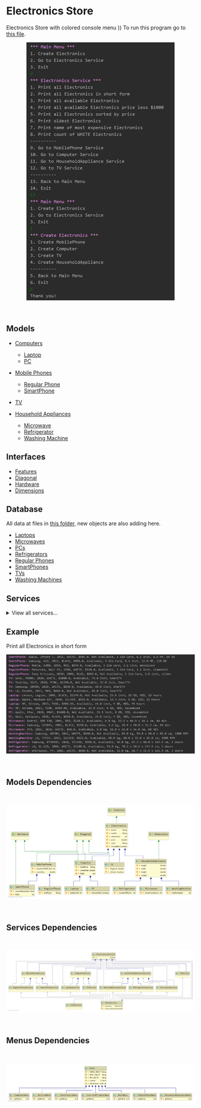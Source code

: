 # Electronics Store

Electronics Store with colored console menu )) To run this program go to    [this file](src/main/Test.java).
<br>
<p align="center">
<img src="assets/console.PNG" alt="menu"></img>
</p><br>

## Models

- [Computers](src/models/Computer.java)
  - [Laptop](src/models/Laptop.java)
  - [PC](src/models/PC.java)

- [Mobile Phones](src/models/MobilePhone.java)
  - [Regular Phone](src/models/RegularPhone.java)
  - [SmartPhone](src/models/SmartPhone.java)
  
- [TV](src/models/TV.java)

- [Household Appliances](src/models/HouseholdAppliances.java)
  - [Microwave](src/models/Microwave.java)
  - [Refrigerator](src/models/Refrigerator.java)
  - [Washing Machine](src/models/WashingMachine.java)

## Interfaces

- [Features](src/models/Features.java)
- [Diagonal](src/models/Diagonal.java)
- [Hardware](src/models/Hardware.java)
- [Dimensions](src/models/Dimensions.java)


## Database

All data at files in [this folder](data), new objects are also adding here.
- [Laptops](data/Laptop.txt)
- [Microwaves](data/Microwave.txt)
- [PCs](data/PC.txt)
- [Refrigerators](data/Refrigerator.txt)
- [Regular Phones](data/LapRegularPhone.txt)
- [SmartPhones](data/SmartPhone.txt)
- [TVs](data/TV.txt)
- [Washing Machines](data/WashingMachine.txt)

## Services
<details>
<summary>View all services...</summary>
<p>
  
1. Print all Electronics
2. Print all Electronics in short form
3. Print all available Electronics
4. Print all available Electronics price less $1000
5. Print all Electronics sorted by price
6. Print oldest Electronics
7. Print name of most expensive Electronics
8. Print count of WHITE Electronics
1. Print all MobilePhones
2. Print all MobilePhones in short form
3. Print all available MobilePhones
4. Print all available MobilePhones price less $1000
5. Print all MobilePhones sorted by price
6. Print oldest MobilePhone
7. Print name of most expensive MobilePhone
8. Print count of WHITE MobilePhones
9. Print all MobilePhones sorted by screen size

1. Print all RegularPhones
2. Print all RegularPhones in short form
3. Print all available RegularPhones
4. Print all available RegularPhones price less $1000
5. Print all RegularPhones sorted by price
6. Print oldest RegularPhone
7. Print name of most expensive RegularPhone
8. Print count of WHITE RegularPhones
9. Print all RegularPhones sorted by screen size
10. Print all monoblock shell RegularPhones

1. Print all SmartPhones
2. Print all SmartPhones in short form
3. Print all available SmartPhones
4. Print all available SmartPhones price less $1000
5. Print all SmartPhones sorted by price
6. Print oldest SmartPhone
7. Print name of most expensive SmartPhone
8. Print count of WHITE SmartPhones
9. Print all SmartPhones sorted by screen size

1. Print all Computers
2. Print all Computers in short form
3. Print all available Computers
4. Print all available Computers price less $1000
5. Print all Computers sorted by price
6. Print oldest Computer
7. Print name of most expensive Computer
8. Print count of WHITE Computers
9. Print all SSD Computers RAM less or equal 16 GB

1. Print all PCs
2. Print all PCs in short form
3. Print all available PCs
4. Print all available PCs price less $1000
5. Print all PCs sorted by price
6. Print oldest PC
7. Print name of most expensive PC
8. Print count of WHITE PCs
9. Print all SSD PCs RAM less or equal 16 GB

1. Print all Laptops
2. Print all Laptops in short form
3. Print all available Laptops
4. Print all available Laptops price less $1000
5. Print all Laptops sorted by price
6. Print oldest Laptop
7. Print name of most expensive Laptop
8. Print count of WHITE Laptops
9. Print all SSD Laptops RAM less or equal 16 GB
10. Print all Laptops buttery life more 20 hours

1. Print all TVs
2. Print all TVs in short form
3. Print all available TVs
4. Print all available TVs price less $1000
5. Print all TVs sorted by price
6. Print oldest TV
7. Print name of most expensive TV
8. Print count of WHITE TVs
9. Print all Smart TVs names

1. Print all HouseholdAppliances
2. Print all HouseholdAppliances in short form
3. Print all available HouseholdAppliances
4. Print all available HouseholdAppliances price less $1000
5. Print all HouseholdAppliances sorted by price
6. Print oldest HouseholdAppliance
7. Print name of most expensive HouseholdAppliance
8. Print count of WHITE HouseholdAppliances
9. Print name of heavier HouseholdAppliance

1. Print all Microwaves
2. Print all Microwaves in short form
3. Print all available Microwaves
4. Print all available Microwaves price less $1000
5. Print all Microwaves sorted by price
6. Print oldest Microwave
7. Print name of most expensive Microwave
8. Print count of WHITE Microwaves
9. Print name of heavier Microwave

1. Print all WashingMachines
2. Print all WashingMachines in short form
3. Print all available WashingMachines
4. Print all available WashingMachines price less $1000
5. Print all WashingMachines sorted by price
6. Print oldest WashingMachine
7. Print name of most expensive WashingMachine
8. Print count of WHITE WashingMachines
9. Print name of heavier WashingMachine
10. Print WashingMachines in descending order by RPM

1. Print all Refrigerators
2. Print all Refrigerators in short form
3. Print all available Refrigerators
4. Print all available Refrigerators price less $1000
5. Print all Refrigerators sorted by price
6. Print oldest Refrigerator
7. Print name of most expensive Refrigerator
8. Print count of WHITE Refrigerators
9. Print name of heavier Refrigerator
10. Print name of higherRefrigerator
</p>
</details> 

## Example

Print all Electronics in short form
<br>
<p align="center">
<img src="assets/example.PNG" alt="print all in short form"></img>
</p><br>

## Models Dependencies
<br>
<p align="center">
<img src="assets/modelsDeps.png" alt="modelsDependencies"></img>
</p><br>

## Services Dependencies
<br>
<p align="center">
<img src="assets/servicesDeps.png" alt="servicesDependencies"></img>
</p><br>

## Menus Dependencies
<br>
<p align="center">
<img src="assets/menusDeps.png" alt="menusDependencies"></img>
</p><br>
